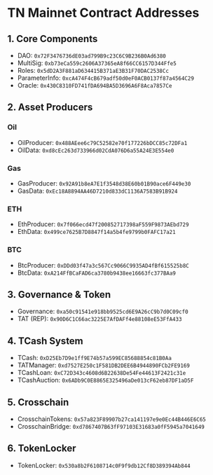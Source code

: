# TN Mainnet Contract Addresses

## 1. Core Components
- DAO: `0x72F3476736dE03ad799B9c23C6C9B236B0Ad6380`
- MultiSig: `0xb73eCa559c2606A37365eA8f66CC6157D344Ffe5`
- Roles: `0x5dD2A3F881aD634415B371aE3B31F70DAC2538Cc`
- ParameterInfo: `0xcA474F4cB679adf50d0eF0ACB0137f87a4564C29`
- Oracle: `0x430C8310FD741fDA694BA5D3696A6F8Aca7857Ce`

## 2. Asset Producers
### Oil
- OilProducer: `0x488AEee6c79C52582e70f177226bDCC85c72DFa1`
- OilData: `0xd8cEc263d733966d02CdA076D6a55A24E3E554e0`

### Gas
- GasProducer: `0x92A91b8eA7E1f3548d38E60b01B90ace6F449e30`
- GasData: `0xEc18A8894AA46D7210d833dC1136A7583B91B924`

### ETH
- EthProducer: `0x7f066ecd47f200852717398aF559F9873AEbd729`
- EthData: `0x499ce7625B7D8847f14a5b4fe9799b0FAFC17a21`

### BTC
- BtcProducer: `0xDDd03f47a3c567Cc9066C9935AD4fBf615525b8C`
- BtcData: `0xA214FfBCaFAD6ca3780b9438ee16663fc377BAa9`

## 3. Governance & Token
- Governance: `0xa50c91541e918bb9525cd6E9A26cC9b7d0C09cf0`
- TAT (REP): `0x90D6C1C66ac3225E7AfDAFf4e88108eE53FfA433`

## 4. TCash System
- TCash: `0xD25Eb7D9e1ff9E74b57a599EC85688854c81B0Aa`
- TATManager: `0xd7527E250c1F581DB2DEE6B4944890FCb2FE9169`
- TCashLoan: `0xC72D343c4608d6B22638De54Fe44613F2421c31e`
- TCashAuction: `0x6ADb9C0E8865E325496aDe013cF62eb87DF1aD5F`

## 5. Crosschain
- CrosschainTokens: `0x57a823F89907b27ca141197e9e0Ec44B446E6C65`
- CrosschainBridge: `0xd7867407B63fF97103E31683a0fF5945a7041649`

## 6. TokenLocker
- TokenLocker: `0x530a8b2F6108714c0F9f9db12Cf8D389394Ab844`
